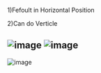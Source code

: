 1)Fefoult in Horizontal Position 

2)Can do Verticle 

![image](https://user-images.githubusercontent.com/57319180/196784610-537de9bb-77c8-4d4e-b49f-1e2dec688cf6.png)
![image](https://user-images.githubusercontent.com/57319180/196785387-2ebf82a2-8b46-47e8-a3b2-075c259ee976.png)
------------------------------------------------------------------------------
![image](https://user-images.githubusercontent.com/57319180/196785487-91317429-b9da-4225-bfe8-a30711bc6012.png)


